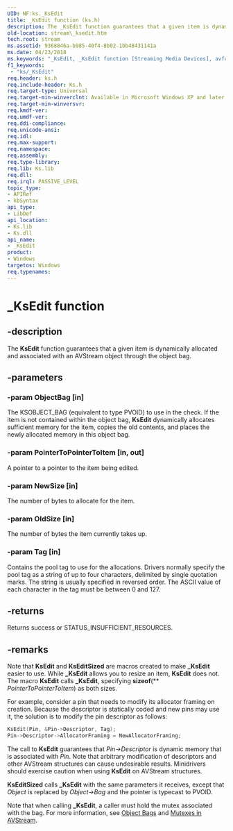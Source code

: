 ```yaml
---
UID: NF:ks._KsEdit
title: _KsEdit function (ks.h)
description: The _KsEdit function guarantees that a given item is dynamically allocated and associated with an AVStream object through the object bag.
old-location: stream\_ksedit.htm
tech.root: stream
ms.assetid: 9368846a-b985-40f4-8b02-1bb48431141a
ms.date: 04/23/2018
ms.keywords: "_KsEdit, _KsEdit function [Streaming Media Devices], avfunc_1e902412-8322-4155-9fdb-dfc0fa1b6b37.xml, ks/_KsEdit, stream._ksedit"
f1_keywords:
 - "ks/_KsEdit"
req.header: ks.h
req.include-header: Ks.h
req.target-type: Universal
req.target-min-winverclnt: Available in Microsoft Windows XP and later operating systems and DirectX 8.0 and later DirectX versions.
req.target-min-winversvr: 
req.kmdf-ver: 
req.umdf-ver: 
req.ddi-compliance: 
req.unicode-ansi: 
req.idl: 
req.max-support: 
req.namespace: 
req.assembly: 
req.type-library: 
req.lib: Ks.lib
req.dll: 
req.irql: PASSIVE_LEVEL
topic_type:
- APIRef
- kbSyntax
api_type:
- LibDef
api_location:
- Ks.lib
- Ks.dll
api_name:
- _KsEdit
product:
- Windows
targetos: Windows
req.typenames: 
---
```


# _KsEdit function

## -description

The **KsEdit** function guarantees that a given item is dynamically allocated and associated with an AVStream object through the object bag.

## -parameters

### -param ObjectBag [in]

The KSOBJECT_BAG (equivalent to type PVOID) to use in the check. If the item is not contained within the object bag, **KsEdit** dynamically allocates sufficient memory for the item, copies the old contents, and places the newly allocated memory in this object bag.

### -param PointerToPointerToItem [in, out]

A pointer to a pointer to the item being edited.

### -param NewSize [in]

The number of bytes to allocate for the item.

### -param OldSize [in]

The number of bytes the item currently takes up.

### -param Tag [in]

Contains the pool tag to use for the allocations. Drivers normally specify the pool tag as a string of up to four characters, delimited by single quotation marks. The string is usually specified in reversed order. The ASCII value of each character in the tag must be between 0 and 127.

## -returns

Returns success or STATUS_INSUFFICIENT_RESOURCES.

## -remarks

Note that **KsEdit** and **KsEditSized** are macros created to make **_KsEdit** easier to use. While **_KsEdit** allows you to resize an item, **KsEdit** does not. The macro **KsEdit** calls **_KsEdit**, specifying **sizeof**(** *PointerToPointerToItem*) as both sizes.

For example, consider a pin that needs to modify its allocator framing on creation. Because the descriptor is statically coded and new pins may use it, the solution is to modify the pin descriptor as follows:

```cpp
KsEdit(Pin, &Pin->Descriptor, Tag);
Pin->Descriptor->AllocatorFraming = NewAllocatorFraming;
```

The call to **KsEdit** guarantees that *Pin->Descriptor* is dynamic memory that is associated with *Pin*. Note that arbitrary modification of descriptors and other AVStream structures can cause undesirable results. Minidrivers should exercise caution when using **KsEdit** on AVStream structures.

**KsEditSized** calls **_KsEdit** with the same parameters it receives, except that *Object* is replaced by *Object->Bag* and the pointer is typecast to PVOID.

Note that when calling **_KsEdit**, a caller must hold the mutex associated with the bag. For more information, see [Object Bags](https://docs.microsoft.com/windows-hardware/drivers/stream/object-bags) and [Mutexes in AVStream](https://docs.microsoft.com/windows-hardware/drivers/stream/mutexes-in-avstream).
